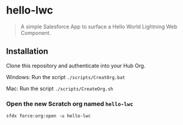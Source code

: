 # hello-lwc

> A simple Salesforce App to surface a Hello World Lightning Web Component.

## Installation

Clone this repository and authenticate into your Hub Org.

Windows: Run the script `./scripts/CreatOrg.bat`

Mac: Run the script `./scripts/CreateOrg.sh`

### Open the new Scratch org named `hello-lwc`

`sfdx force:org:open -u hello-lwc`
